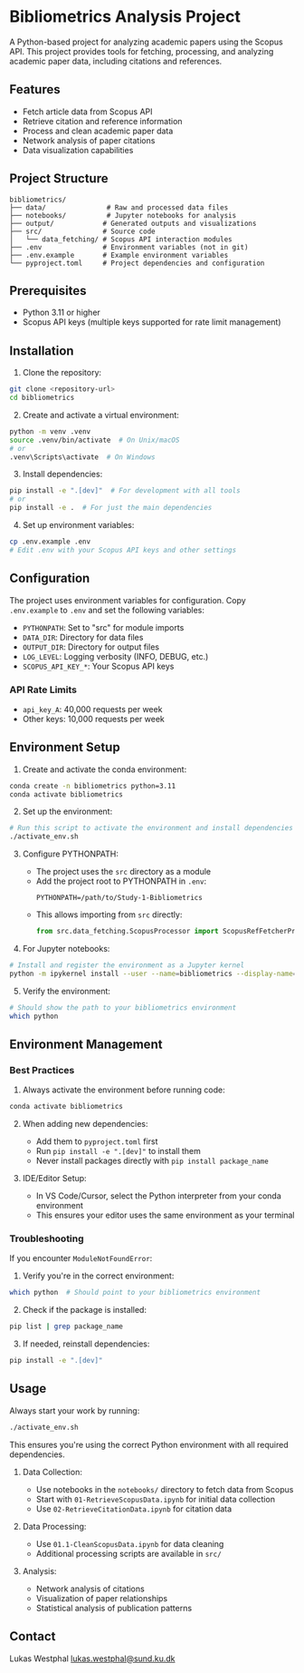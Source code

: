 # Bibliometrics Analysis Project

A Python-based project for analyzing academic papers using the Scopus API. This project provides tools for fetching, processing, and analyzing academic paper data, including citations and references.

## Features

- Fetch article data from Scopus API
- Retrieve citation and reference information
- Process and clean academic paper data
- Network analysis of paper citations
- Data visualization capabilities

## Project Structure

```
bibliometrics/
├── data/               # Raw and processed data files
├── notebooks/          # Jupyter notebooks for analysis
├── output/            # Generated outputs and visualizations
├── src/               # Source code
│   └── data_fetching/ # Scopus API interaction modules
├── .env               # Environment variables (not in git)
├── .env.example       # Example environment variables
└── pyproject.toml     # Project dependencies and configuration
```

## Prerequisites

- Python 3.11 or higher
- Scopus API keys (multiple keys supported for rate limit management)

## Installation

1. Clone the repository:
```bash
git clone <repository-url>
cd bibliometrics
```

2. Create and activate a virtual environment:
```bash
python -m venv .venv
source .venv/bin/activate  # On Unix/macOS
# or
.venv\Scripts\activate  # On Windows
```

3. Install dependencies:
```bash
pip install -e ".[dev]"  # For development with all tools
# or
pip install -e .  # For just the main dependencies
```

4. Set up environment variables:
```bash
cp .env.example .env
# Edit .env with your Scopus API keys and other settings
```

## Configuration

The project uses environment variables for configuration. Copy `.env.example` to `.env` and set the following variables:

- `PYTHONPATH`: Set to "src" for module imports
- `DATA_DIR`: Directory for data files
- `OUTPUT_DIR`: Directory for output files
- `LOG_LEVEL`: Logging verbosity (INFO, DEBUG, etc.)
- `SCOPUS_API_KEY_*`: Your Scopus API keys

### API Rate Limits
- `api_key_A`: 40,000 requests per week
- Other keys: 10,000 requests per week

## Environment Setup

1. Create and activate the conda environment:
```bash
conda create -n bibliometrics python=3.11
conda activate bibliometrics
```

2. Set up the environment:
```bash
# Run this script to activate the environment and install dependencies
./activate_env.sh
```

3. Configure PYTHONPATH:
   - The project uses the `src` directory as a module
   - Add the project root to PYTHONPATH in `.env`:
     ```
     PYTHONPATH=/path/to/Study-1-Bibliometrics
     ```
   - This allows importing from `src` directly:
     ```python
     from src.data_fetching.ScopusProcessor import ScopusRefFetcherPrep
     ```

4. For Jupyter notebooks:
```bash
# Install and register the environment as a Jupyter kernel
python -m ipykernel install --user --name=bibliometrics --display-name="Python (bibliometrics)"
```

5. Verify the environment:
```bash
# Should show the path to your bibliometrics environment
which python
```

## Environment Management

### Best Practices
1. Always activate the environment before running code:
```bash
conda activate bibliometrics
```

2. When adding new dependencies:
   - Add them to `pyproject.toml` first
   - Run `pip install -e ".[dev]"` to install them
   - Never install packages directly with `pip install package_name`

3. IDE/Editor Setup:
   - In VS Code/Cursor, select the Python interpreter from your conda environment
   - This ensures your editor uses the same environment as your terminal

### Troubleshooting
If you encounter `ModuleNotFoundError`:
1. Verify you're in the correct environment:
```bash
which python  # Should point to your bibliometrics environment
```

2. Check if the package is installed:
```bash
pip list | grep package_name
```

3. If needed, reinstall dependencies:
```bash
pip install -e ".[dev]"
```

## Usage

Always start your work by running:
```bash
./activate_env.sh
```

This ensures you're using the correct Python environment with all required dependencies.

1. Data Collection:
   - Use notebooks in the `notebooks/` directory to fetch data from Scopus
   - Start with `01-RetrieveScopusData.ipynb` for initial data collection
   - Use `02-RetrieveCitationData.ipynb` for citation data

2. Data Processing:
   - Use `01.1-CleanScopusData.ipynb` for data cleaning
   - Additional processing scripts are available in `src/`

3. Analysis:
   - Network analysis of citations
   - Visualization of paper relationships
   - Statistical analysis of publication patterns

## Contact

Lukas Westphal
lukas.westphal@sund.ku.dk
